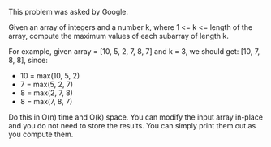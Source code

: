 This problem was asked by Google.

Given an array of integers and a number k, where 1 <= k <= length of the array, compute the maximum values of each subarray of length k.

For example, given array = \[10, 5, 2, 7, 8, 7\] and k = 3, we should get: \[10, 7, 8, 8\], since:

* 10 = max(10, 5, 2)
* 7 = max(5, 2, 7)
* 8 = max(2, 7, 8)
* 8 = max(7, 8, 7)

Do this in O(n) time and O(k) space. You can modify the input array in-place and you do not need to store the results. You can simply print them out as you compute them.
